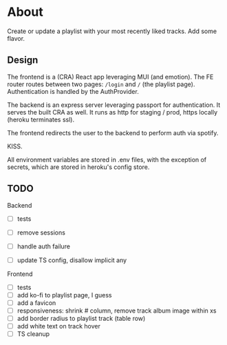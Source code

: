 # About

Create or update a playlist with your <n> most recently liked tracks. Add some flavor.


## Design

The frontend is a (CRA) React app leveraging MUI (and emotion).
The FE router routes between two pages: `/login` and `/` (the playlist page).
Authentication is handled by the AuthProvider.

The backend is an express server leveraging passport for authentication. It serves the built CRA as well.
It runs as http for staging / prod, https locally (heroku terminates ssl).

The frontend redirects the user to the backend to perform auth via spotify.

KISS.

All environment variables are stored in .env files, with the exception of secrets, which are stored in heroku's config store.


## TODO

Backend  

- [ ] tests
- [ ] remove sessions
- [ ] handle auth failure
- [ ] update TS config, disallow implicit any


Frontend  

- [ ] tests
- [ ] add ko-fi to playlist page, I guess
- [ ] add a favicon
- [ ] responsiveness: shrink # column, remove track album image within xs
- [ ] add border radius to playlist track (table row)
- [ ] add white text on track hover
- [ ] TS cleanup
